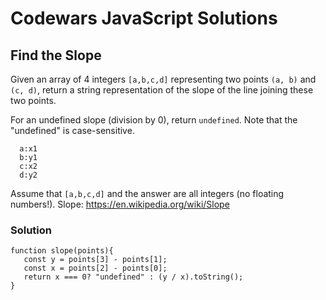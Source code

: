 # Codewars JavaScript Solutions

## Find the Slope

Given an array of 4 integers `[a,b,c,d]` representing two points `(a, b)` and `(c, d)`, return a string representation of the slope of the line joining these two points.

For an undefined slope (division by 0), return `undefined`. Note that the "undefined" is case-sensitive.

```
  a:x1
  b:y1
  c:x2
  d:y2
```

Assume that `[a,b,c,d]` and the answer are all integers (no floating numbers!). Slope: https://en.wikipedia.org/wiki/Slope

### Solution

```
function slope(points){
   const y = points[3] - points[1];
   const x = points[2] - points[0];
   return x === 0? "undefined" : (y / x).toString();
}
```
